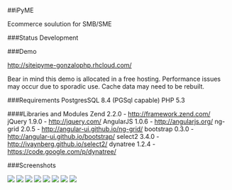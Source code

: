##iPyME


Ecommerce soulution for SMB/SME

###Status
Development

###Demo

http://siteipyme-gonzalophp.rhcloud.com/

Bear in mind this demo is allocated in a free hosting. Performance issues may occur due to sporadic use. Cache data may need to be rebuilt.

###Requirements
PostgresSQL 8.4 (PGSql capable)
PHP 5.3


####Libraries and Modules
Zend 2.2.0 - http://framework.zend.com/
jQuery 1.9.0 - http://jquery.com/
AngularJS 1.0.6 - http://angularjs.org/
ng-grid 2.0.5 - http://angular-ui.github.io/ng-grid/
bootstrap 0.3.0 - http://angular-ui.github.io/bootstrap/
select2 3.4.0 - http://ivaynberg.github.io/select2/
dynatree 1.2.4 - https://code.google.com/p/dynatree/


###Screenshots

<img src="https://raw.github.com/gonzalophp/siteipyme/master/screenshots/shop.png"/>
<img src="https://raw.github.com/gonzalophp/siteipyme/master/screenshots/address_form.png"/>
<img src="https://raw.github.com/gonzalophp/siteipyme/master/screenshots/basket_confirm.png"/>
<img src="https://raw.github.com/gonzalophp/siteipyme/master/screenshots/login.png"/>
<img src="https://raw.github.com/gonzalophp/siteipyme/master/screenshots/categories.png"/>
<img src="https://raw.github.com/gonzalophp/siteipyme/master/screenshots/product.png"/>
<img src="https://raw.github.com/gonzalophp/siteipyme/master/screenshots/product_dialog.png"/>
<img src="https://raw.github.com/gonzalophp/siteipyme/master/screenshots/product_list.png"/>


